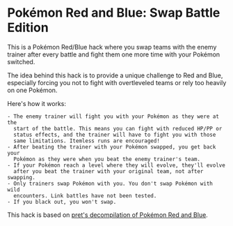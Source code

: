 # Pokémon Red and Blue: Swap Battle Edition

This is a Pokémon Red/Blue hack where you swap teams with the enemy trainer
after every battle and fight them one more time with your Pokémon switched.

The idea behind this hack is to provide a unique challenge to Red and Blue,
especially forcing you not to fight with overtleveled teams or rely too heavily
on one Pokémon.

Here's how it works:

    - The enemy trainer will fight you with your Pokémon as they were at the
      start of the battle. This means you can fight with reduced HP/PP or
      status effects, and the trainer will have to fight you with those
      same limitations. Itemless runs are encouraged!
    - After beating the trainer with your Pokémon swapped, you get back your
      Pokémon as they were when you beat the enemy trainer's team.
    - If your Pokémon reach a level where they will evolve, they'll evolve
      after you beat the trainer with your original team, not after swapping.
    - Only trainers swap Pokémon with you. You don't swap Pokémon with wild
      encounters. Link battles have not been tested.
    - If you black out, you won't swap.

This hack is based on [pret's decompilation of Pokémon Red and Blue](https://github.com/pret/pokered).
